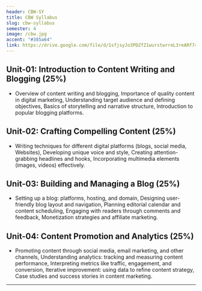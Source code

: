 ```yaml
---
header: CBW-SY
title: CBW Syllabus
slug: cbw-syllabus
semester: 4
image: /cbw.jpg
accent: "#385a64"
link: https://drive.google.com/file/d/1sfjsyJo3PDZfZ1wurstwrreL3reARf74/view?usp=sharing
---
```


## Unit-01: Introduction to Content Writing and Blogging (25%)

- Overview of content writing and blogging, Importance of quality content in digital marketing, Understanding target audience and defining objectives, Basics of storytelling and narrative structure, Introduction to popular blogging platforms.

## Unit-02: Crafting Compelling Content (25%)

- Writing techniques for different digital platforms (blogs, social media, Websites), Developing unique voice and style, Creating attention-grabbing headlines and hooks, Incorporating multimedia elements (images, videos) effectively.

## Unit-03: Building and Managing a Blog (25%)

- Setting up a blog: platforms, hosting, and domain, Designing user-friendly blog layout and navigation, Planning editorial calendar and content scheduling, Engaging with readers through comments and feedback, Monetization strategies and affiliate marketing.

## Unit-04: Content Promotion and Analytics (25%)

- Promoting content through social media, email marketing, and other channels, Understanding analytics: tracking and measuring content performance, Interpreting metrics like traffic, engagement, and conversion, Iterative improvement: using data to refine content strategy, Case studies and success stories in content marketing.

---
